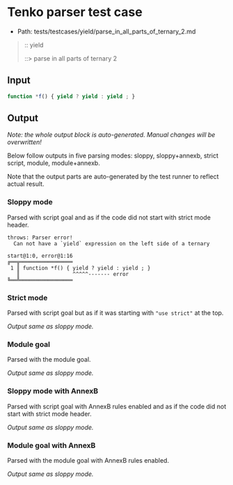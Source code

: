 # Tenko parser test case

- Path: tests/testcases/yield/parse_in_all_parts_of_ternary_2.md

> :: yield
>
> ::> parse in all parts of ternary 2

## Input


`````js
function *f() { yield ? yield : yield ; }
`````

## Output

_Note: the whole output block is auto-generated. Manual changes will be overwritten!_

Below follow outputs in five parsing modes: sloppy, sloppy+annexb, strict script, module, module+annexb.

Note that the output parts are auto-generated by the test runner to reflect actual result.

### Sloppy mode

Parsed with script goal and as if the code did not start with strict mode header.

`````
throws: Parser error!
  Can not have a `yield` expression on the left side of a ternary

start@1:0, error@1:16
╔══╦═════════════════
 1 ║ function *f() { yield ? yield : yield ; }
   ║                 ^^^^^------- error
╚══╩═════════════════

`````

### Strict mode

Parsed with script goal but as if it was starting with `"use strict"` at the top.

_Output same as sloppy mode._

### Module goal

Parsed with the module goal.

_Output same as sloppy mode._

### Sloppy mode with AnnexB

Parsed with script goal with AnnexB rules enabled and as if the code did not start with strict mode header.

_Output same as sloppy mode._

### Module goal with AnnexB

Parsed with the module goal with AnnexB rules enabled.

_Output same as sloppy mode._
